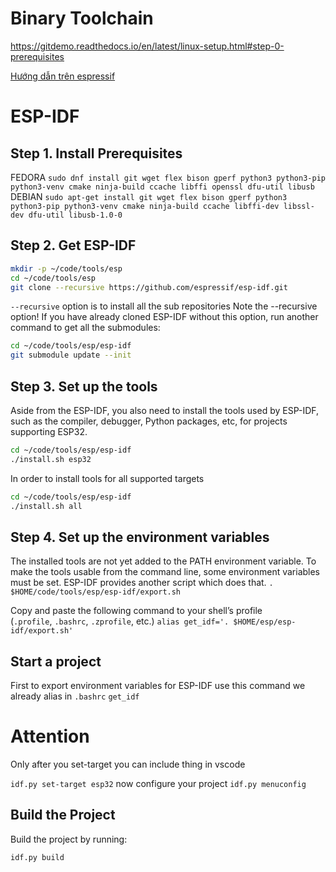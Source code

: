 # Binary Toolchain
https://gitdemo.readthedocs.io/en/latest/linux-setup.html#step-0-prerequisites

[ Hướng dẫn trên espressif](https://docs.espressif.com/projects/esp-idf/en/latest/esp32/get-started/linux-macos-setup.html#get-started-set-up-env)


# ESP-IDF
## Step 1. Install Prerequisites

FEDORA
`sudo dnf install git wget flex bison gperf python3 python3-pip python3-venv cmake ninja-build ccache libffi openssl dfu-util libusb`
DEBIAN
`sudo apt-get install git wget flex bison gperf python3 python3-pip python3-venv cmake ninja-build ccache libffi-dev libssl-dev dfu-util libusb-1.0-0`

## Step 2. Get ESP-IDF

```bash
mkdir -p ~/code/tools/esp
cd ~/code/tools/esp
git clone --recursive https://github.com/espressif/esp-idf.git
```
`--recursive` option is to install all the sub repositories
Note the --recursive option! If you have already cloned ESP-IDF without this option, run another command to get all the submodules:
```bash
cd ~/code/tools/esp/esp-idf
git submodule update --init
```

## Step 3. Set up the tools

Aside from the ESP-IDF, you also need to install the tools used by ESP-IDF, such as the compiler, debugger, Python packages, etc, for projects supporting ESP32.
```bash
cd ~/code/tools/esp/esp-idf
./install.sh esp32
```
In order to install tools for all supported targets
```bash
cd ~/code/tools/esp/esp-idf
./install.sh all
```

## Step 4. Set up the environment variables

The installed tools are not yet added to the PATH environment variable. To make the tools usable from the command line, some environment variables must be set. ESP-IDF provides another script which does that.
`. $HOME/code/tools/esp/esp-idf/export.sh`

Copy and paste the following command to your shell’s profile (`.profile`, `.bashrc`, `.zprofile`, etc.)
`alias get_idf='. $HOME/esp/esp-idf/export.sh'`

## Start a project
First to export  environment variables for ESP-IDF use this command we already alias in `.bashrc`
`get_idf`

# Attention
Only after you set-target you can include thing in vscode

`idf.py set-target esp32`
now configure your project
`idf.py menuconfig`

## Build the Project
Build the project by running:

`idf.py build`

